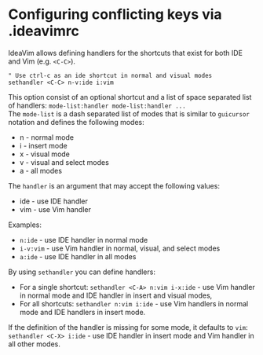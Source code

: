 # Configuring conflicting keys via .ideavimrc

IdeaVim allows defining handlers for the shortcuts that exist for both IDE and Vim (e.g. `<C-C>`).

```vim
" Use ctrl-c as an ide shortcut in normal and visual modes
sethandler <C-C> n-v:ide i:vim
```

This option consist of an optional shortcut and a list of space separated list of handlers:
`mode-list:handler mode-list:handler ...`  
The `mode-list` is a dash separated list of modes that is similar to `guicursor` notation
and defines the following modes:
 - n - normal mode
 - i - insert mode
 - x - visual mode
 - v - visual and select modes
 - a - all modes

The `handler` is an argument that may accept the following values:
 - ide - use IDE handler
 - vim - use Vim handler

Examples:
 - `n:ide` - use IDE handler in normal mode
 - `i-v:vim` - use Vim handler in normal, visual, and select modes
 - `a:ide` - use IDE handler in all modes

By using `sethandler` you can define handlers:
 - For a single shortcut: `sethandler <C-A> n:vim i-x:ide` - use Vim handler in normal mode and IDE handler in insert and visual modes,
 - For all shortcuts: `sethandler n:vim i:ide` - use Vim handlers in normal mode and IDE handlers in insert mode.

If the definition of the handler is missing for some mode, it defaults to `vim`:
`sethandler <C-X> i:ide` - use IDE handler in insert mode and Vim handler in all other modes.
